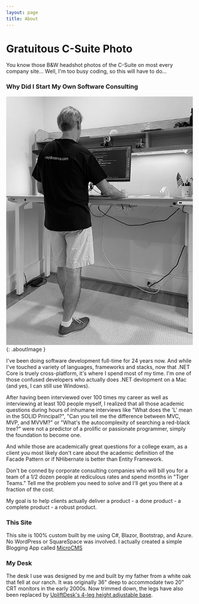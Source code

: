 ```yaml
---
layout: page
title: About
---
```


# Gratuitous C-Suite Photo

You know those B&amp;W headshot photos of the C-Suite on most every company site... Well, I'm too busy coding, so this will have to do...

### Why Did I Start My Own Software Consulting

![headshot](/assets/images/headshot.jpg){: .aboutImage }

I've been doing software development full-time for 24 years now. And while I've touched a variety of languages, frameworks and stacks, now that .NET Core is truely cross-platform, it's where I spend most of my time. I'm one of those confused developers who actually does .NET devlopment on a Mac (and yes, I can still use Windows).

After having been interviewed over 100 times my career as well as interviewing at least 100 people myself, I realized that all those academic questions during hours of inhumane interviews like "What does the 'L' mean in the SOLID Principal?", "Can you tell me the difference between MVC, MVP, and MVVM?" or "What's the autocomplexity of searching a red-black tree?" were not a predictor of a prolific or passionate programmer, simply the foundation to become one.

And while those are academically great questions for a college exam, as a client you most likely don't care about the academic definition of the Facade Pattern or if NHibernate is better than Entity Framework.

Don't be conned by corporate consulting companies who will bill you for a team of a 1/2 dozen people at rediculous rates and spend months in "Tiger Teams." Tell me the problem you need to solve and I'll get you there at a fraction of the cost.

My goal is to help clients actually deliver a product - a done product - a complete product - a robust product.

### This Site
    
This site is 100% custom built by me using C#, Blazor, Bootstrap, and Azure. No WordPress or SquareSpace was involved. I actually created a simple Blogging App called [MicroCMS](https://github.com/GrumpyCockatiel/Raydreams.MicroCMS)

### My Desk

The desk I use was designed by me and built by my father from a white oak that fell at our ranch. It was originally 36" deep to accommodate two 20" CRT monitors in the early 2000s. Now trimmed down, the legs have also been replaced by [UpliftDesk's 4-leg height adjustable base](https://www.upliftdesk.com/uplift-4-leg-standing-desk-v2-v2-commercial/).
